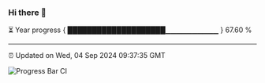 ### Hi there 👋

⏳ Year progress { ████████████████████▁▁▁▁▁▁▁▁▁▁ } 67.60 %

---

⏰ Updated on Wed, 04 Sep 2024 09:37:35 GMT

![Progress Bar CI](https://github.com/IshwaranRudhara/GIT-ACTION/workflows/Progress%20Bar%20CI/badge.svg)
